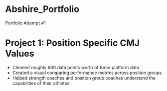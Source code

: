 # Abshire_Portfolio
Portfolio Attempt #1

# Project 1: Position Specific CMJ Values

- Cleaned roughly 600 data points worth of force platform data
- Created a visual comparing performance metrics across position groups
- Helped strength coaches and position group coaches understand the capabilities of their athletes
